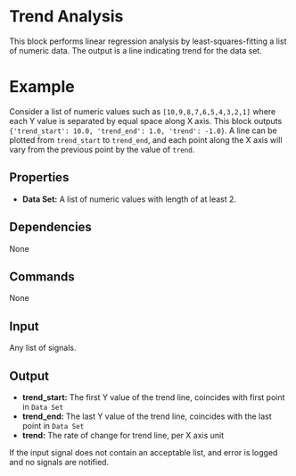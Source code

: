 Trend Analysis
==============

This block performs linear regression analysis by least-squares-fitting a list of numeric data. The output is a line indicating trend for the data set.

Example
===========

Consider a list of numeric values such as `[10,9,8,7,6,5,4,3,2,1]` where each Y value is separated by equal space along X axis. This block outputs `{'trend_start': 10.0, 'trend_end': 1.0, 'trend': -1.0}`. A line can be plotted from `trend_start` to `trend_end`, and each point along the X axis will vary from the previous point by the value of `trend`.


Properties
--------------
* **Data Set:** A list of numeric values with length of at least 2.

Dependencies
----------------
None

Commands
----------------
None

Input
-------
Any list of signals.

Output
---------
* **trend_start:** The first Y value of the trend line, coincides with first point in `Data Set`
* **trend_end:** The last Y value of the trend line, coincides with the last point in `Data Set`
* **trend:** The rate of change for trend line, per X axis unit

If the input signal does not contain an acceptable list, and error is logged and no signals are notified.